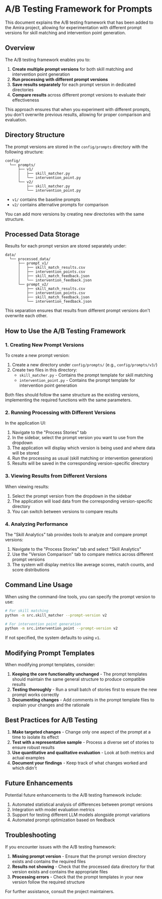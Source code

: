 # A/B Testing Framework for Prompts

This document explains the A/B testing framework that has been added to the Amira project, allowing for experimentation with different prompt versions for skill matching and intervention point generation.

## Overview

The A/B testing framework enables you to:

1. **Create multiple prompt versions** for both skill matching and intervention point generation
2. **Run processing with different prompt versions**
3. **Save results separately** for each prompt version in dedicated directories
4. **Compare results** across different prompt versions to evaluate their effectiveness

This approach ensures that when you experiment with different prompts, you don't overwrite previous results, allowing for proper comparison and evaluation.

## Directory Structure

The prompt versions are stored in the `config/prompts` directory with the following structure:

```
config/
  └── prompts/
      ├── v1/
      │   ├── skill_matcher.py
      │   └── intervention_point.py
      └── v2/
          ├── skill_matcher.py
          └── intervention_point.py
```

- `v1/` contains the baseline prompts
- `v2/` contains alternative prompts for comparison

You can add more versions by creating new directories with the same structure.

## Processed Data Storage

Results for each prompt version are stored separately under:

```
data/
  └── processed_data/
      ├── prompt_v1/
      │   ├── skill_match_results.csv
      │   ├── intervention_points.csv
      │   ├── skill_match_feedback.json
      │   └── intervention_feedback.json
      └── prompt_v2/
          ├── skill_match_results.csv
          ├── intervention_points.csv
          ├── skill_match_feedback.json
          └── intervention_feedback.json
```

This separation ensures that results from different prompt versions don't overwrite each other.

## How to Use the A/B Testing Framework

### 1. Creating New Prompt Versions

To create a new prompt version:

1. Create a new directory under `config/prompts/` (e.g., `config/prompts/v3/`)
2. Create two files in this directory:
   - `skill_matcher.py` - Contains the prompt template for skill matching
   - `intervention_point.py` - Contains the prompt template for intervention point generation

Both files should follow the same structure as the existing versions, implementing the required functions with the same parameters.

### 2. Running Processing with Different Versions

In the application UI:

1. Navigate to the "Process Stories" tab
2. In the sidebar, select the prompt version you want to use from the dropdown
3. The application will display which version is being used and where data will be stored
4. Run the processing as usual (skill matching or intervention generation)
5. Results will be saved in the corresponding version-specific directory

### 3. Viewing Results from Different Versions

When viewing results:

1. Select the prompt version from the dropdown in the sidebar
2. The application will load data from the corresponding version-specific directory
3. You can switch between versions to compare results

### 4. Analyzing Performance

The "Skill Analytics" tab provides tools to analyze and compare prompt versions:

1. Navigate to the "Process Stories" tab and select "Skill Analytics"
2. Use the "Version Comparison" tab to compare metrics across different prompt versions
3. The system will display metrics like average scores, match counts, and score distributions

## Command Line Usage

When using the command-line tools, you can specify the prompt version to use:

```bash
# For skill matching
python -m src.skill_matcher --prompt-version v2

# For intervention point generation
python -m src.intervention_point --prompt-version v2
```

If not specified, the system defaults to using `v1`.

## Modifying Prompt Templates

When modifying prompt templates, consider:

1. **Keeping the core functionality unchanged** - The prompt templates should maintain the same general structure to produce compatible results
2. **Testing thoroughly** - Run a small batch of stories first to ensure the new prompt works correctly
3. **Documenting changes** - Add comments in the prompt template files to explain your changes and the rationale

## Best Practices for A/B Testing

1. **Make targeted changes** - Change only one aspect of the prompt at a time to isolate its effect
2. **Test with a representative sample** - Process a diverse set of stories to ensure robust results
3. **Use quantitative and qualitative evaluation** - Look at both metrics and actual examples
4. **Document your findings** - Keep track of what changes worked and which didn't

## Future Enhancements

Potential future enhancements to the A/B testing framework include:

1. Automated statistical analysis of differences between prompt versions
2. Integration with model evaluation metrics
3. Support for testing different LLM models alongside prompt variations
4. Automated prompt optimization based on feedback

## Troubleshooting

If you encounter issues with the A/B testing framework:

1. **Missing prompt version** - Ensure that the prompt version directory exists and contains the required files
2. **Results not showing** - Check that the processed data directory for that version exists and contains the appropriate files
3. **Processing errors** - Check that the prompt templates in your new version follow the required structure

For further assistance, consult the project maintainers. 